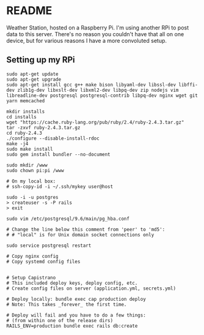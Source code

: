# README

Weather Station, hosted on a Raspberry Pi. I'm using another RPi to post data to this server. There's no reason you couldn't have that all on one device, but for various reasons I have a more convoluted setup.

## Setting up my RPi

    sudo apt-get update
    sudo apt-get upgrade
    sudo apt-get install gcc g++ make bison libyaml-dev libssl-dev libffi-dev zlib1g-dev libxslt-dev libxml2-dev libpq-dev zip nodejs vim libreadline-dev postgresql postgresql-contrib libpq-dev nginx wget git yarn memcached
    
    mkdir installs
    cd installs
    wget "https://cache.ruby-lang.org/pub/ruby/2.4/ruby-2.4.3.tar.gz"
    tar -zxvf ruby-2.4.3.tar.gz
    cd ruby-2.4.3
    ./configure --disable-install-rdoc
    make -j4
    sudo make install
    sudo gem install bundler --no-document
    
    sudo mkdir /www
    sudo chown pi:pi /www

    # On my local box:
    # ssh-copy-id -i ~/.ssh/mykey user@host
    
    sudo -i -u postgres
    > createuser -s -P rails
    > exit
    
    sudo vim /etc/postgresql/9.6/main/pg_hba.conf
    
    # Change the line below this comment from 'peer' to 'md5':
    # # "local" is for Unix domain socket connections only
    
    sudo service postgresql restart
    
    # Copy nginx config
    # Copy systemd config files
    
    
    # Setup Capistrano
    # This included deploy keys, deploy config, etc.
    # Create config files on server (application.yml, secrets.yml)
    
    # Deploy locally: bundle exec cap production deploy
    # Note: This takes _forever_ the first time.
    
    # Deploy will fail and you have to do a few things:
    # (from within one of the release dirs)
    RAILS_ENV=production bundle exec rails db:create